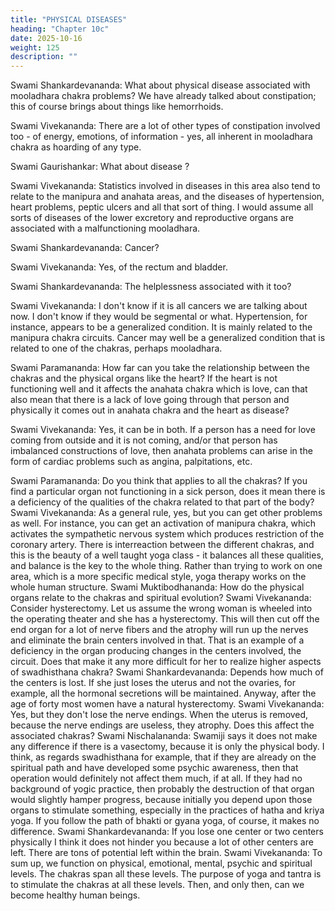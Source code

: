 ```yaml
---
title: "PHYSICAL DISEASES"
heading: "Chapter 10c"
date: 2025-10-16
weight: 125
description: ""
---
```




Swami Shankardevananda: What about physical disease associated with mooladhara
chakra problems? We have already talked about constipation; this of course brings about
things like hemorrhoids.

Swami Vivekananda: There are a lot of other types of constipation involved too - of
energy, emotions, of information - yes, all inherent in mooladhara chakra as hoarding of
any type.

Swami Gaurishankar: What about disease ?

Swami Vivekananda: Statistics involved in diseases in this area also tend to relate to
the manipura and anahata areas, and the diseases of hypertension, heart problems, peptic
ulcers and all that sort of thing. I would assume all sorts of diseases of the lower
excretory and reproductive organs are associated with a malfunctioning mooladhara.

Swami Shankardevananda: Cancer?

Swami Vivekananda: Yes, of the rectum and bladder.

Swami Shankardevananda: The helplessness associated with it too?

Swami Vivekananda: I don't know if it is all cancers we are talking about now. I don't
know if they would be segmental or what. Hypertension, for instance, appears to be a
generalized condition. It is mainly related to the manipura chakra circuits. Cancer may
well be a generalized condition that is related to one of the chakras, perhaps mooladhara.

Swami Paramananda: How far can you take the relationship between the chakras and
the physical organs like the heart? If the heart is not functioning well and it affects the
anahata chakra which is love, can that also mean that there is a lack of love going through
that person and physically it comes out in anahata chakra and the heart as disease?

Swami Vivekananda: Yes, it can be in both. If a person has a need for love coming
from outside and it is not coming, and/or that person has imbalanced constructions of
love, then anahata problems can arise in the form of cardiac problems such as angina,
palpitations, etc.

Swami Paramananda: Do you think that applies to all the chakras? If you find a
particular organ not functioning in a sick person, does it mean there is a deficiency of the
qualities of the chakra related to that part of the body?
Swami Vivekananda: As a general rule, yes, but you can get other problems as well.
For instance, you can get an activation of manipura chakra, which activates the
sympathetic nervous system which produces restriction of the coronary artery.
There is interreaction between the different chakras, and this is the beauty of a well
taught yoga class - it balances all these qualities, and balance is the key to the whole
thing. Rather than trying to work on one area, which is a more specific medical style,
yoga therapy works on the whole human structure.
Swami Muktibodhananda: How do the physical organs relate to the chakras and
spiritual evolution?
Swami Vivekananda: Consider hysterectomy. Let us assume the wrong woman is
wheeled into the operating theater and she has a hysterectomy. This will then cut off the
end organ for a lot of nerve fibers and the atrophy will run up the nerves and eliminate
the brain centers involved in that. That is an example of a deficiency in the organ
producing changes in the centers involved, the circuit. Does that make it any more
difficult for her to realize higher aspects of swadhisthana chakra?
Swami Shankardevananda: Depends how much of the centers is lost. If she just loses
the uterus and not the ovaries, for example, all the hormonal secretions will be
maintained. Anyway, after the age of forty most women have a natural hysterectomy.
Swami Vivekananda: Yes, but they don't lose the nerve endings. When the uterus is
removed, because the nerve endings are useless, they atrophy. Does this affect the
associated chakras?
Swami Nischalananda: Swamiji says it does not make any difference if there is a
vasectomy, because it is only the physical body. I think, as regards swadhisthana for
example, that if they are already on the spiritual path and have developed some psychic
awareness, then that operation would definitely not affect them much, if at all. If they had
no background of yogic practice, then probably the destruction of that organ would
slightly hamper progress, because initially you depend upon those organs to stimulate
something, especially in the practices of hatha and kriya yoga. If you follow the path of
bhakti or gyana yoga, of course, it makes no difference.
Swami Shankardevananda: If you lose one center or two centers physically I think it
does not hinder you because a lot of other centers are left. There are tons of potential left
within the brain.
Swami Vivekananda: To sum up, we function on physical, emotional, mental, psychic
and spiritual levels. The chakras span all these levels. The purpose of yoga and tantra is
to stimulate the chakras at all these levels. Then, and only then, can we become healthy
human beings.

